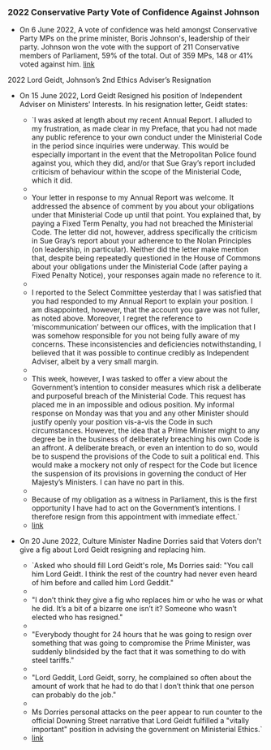 ### 2022 Conservative Party Vote of Confidence Against Johnson
- On 6 June 2022, A vote of confidence was held amongst Conservative Party MPs on the prime minister, Boris Johnson's, leadership of their party. Johnson won the vote with the support of 211 Conservative members of Parliament, 59% of the total. Out of 359 MPs, 148 or 41% voted against him. [link](https://www.theguardian.com/politics/2022/jun/06/boris-johnson-wins-no-confidence-vote-despite-unexpectedly-large-rebellion)

2022 Lord Geidt, Johnson’s 2nd Ethics Adviser’s Resignation
- On 15 June 2022, Lord Geidt Resigned his position of Independent Adviser on Ministers' Interests. In his resignation letter, Geidt states:
    
    - `I was asked at length about my recent Annual Report. I alluded to my frustration, as made clear in my Preface, that you had not made any public reference to your own conduct under the Ministerial Code in the period since inquiries were underway. This would be especially important in the event that the Metropolitan Police found against you, which they did, and/or that Sue Gray’s report included criticism of behaviour within the scope of the Ministerial Code, which it did.  
    -   
    - Your letter in response to my Annual Report was welcome. It addressed the absence of comment by you about your obligations under that Ministerial Code up until that point. You explained that, by paying a Fixed Term Penalty, you had not breached the Ministerial Code. The letter did not, however, address specifically the criticism in Sue Gray’s report about your adherence to the Nolan Principles (on leadership, in particular). Neither did the letter make mention that, despite being repeatedly questioned in the House of Commons about your obligations under the Ministerial Code (after paying a Fixed Penalty Notice), your responses again made no reference to it.  
    -   
    - I reported to the Select Committee yesterday that I was satisfied that you had responded to my Annual Report to explain your position. I am disappointed, however, that the account you gave was not fuller, as noted above. Moreover, I regret the reference to ‘miscommunication’ between our offices, with the implication that I was somehow responsible for you not being fully aware of my concerns. These inconsistencies and deficiencies notwithstanding, I believed that it was possible to continue credibly as Independent Adviser, albeit by a very small margin.  
    -   
    - This week, however, I was tasked to offer a view about the Government’s intention to consider measures which risk a deliberate and purposeful breach of the Ministerial Code. This request has placed me in an impossible and odious position. My informal response on Monday was that you and any other Minister should justify openly your position vis-a-vis the Code in such circumstances. However, the idea that a Prime Minister might to any degree be in the business of deliberately breaching his own Code is an affront. A deliberate breach, or even an intention to do so, would be to suspend the provisions of the Code to suit a political end. This would make a mockery not only of respect for the Code but licence the suspension of its provisions in governing the conduct of Her Majesty’s Ministers. I can have no part in this.  
    -   
    - Because of my obligation as a witness in Parliament, this is the first opportunity I have had to act on the Government’s intentions. I therefore resign from this appointment with immediate effect.`  
    - [link](https://s3.documentcloud.org/documents/22061443/lord-geidt-to-pm.pdf)
    
- On 20 June 2022, Culture Minister Nadine Dorries said that Voters don't give a fig about Lord Geidt resigning and replacing him.
    
    - `Asked who should fill Lord Geidt's role, Ms Dorries said: "You call him Lord Geidt. I think the rest of the country had never even heard of him before and called him Lord Geddit."  
    -   
    - "I don’t think they give a fig who replaces him or who he was or what he did. It’s a bit of a bizarre one isn’t it? Someone who wasn’t elected who has resigned."  
    -   
    - "Everybody thought for 24 hours that he was going to resign over something that was going to compromise the Prime Minister, was suddenly blindsided by the fact that it was something to do with steel tariffs."  
    -   
    - "Lord Geddit, Lord Geidt, sorry, he complained so often about the amount of work that he had to do that I don’t think that one person can probably do the job."  
    -   
    - Ms Dorries personal attacks on the peer appear to run counter to the official Downing Street narrative that Lord Geidt fulfilled a "vitally important" position in advising the government on Ministerial Ethics.`  
    - [link](https://www.telegraph.co.uk/politics/2022/06/20/voters-dont-give-fig-government-ethics-adviser-quit-says-nadine/)
    